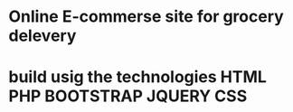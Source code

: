 # Online E-commerse site for grocery delevery 
# build usig the technologies HTML PHP BOOTSTRAP JQUERY CSS
